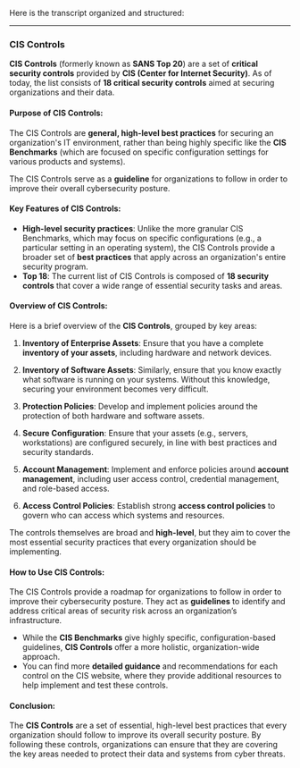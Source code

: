 Here is the transcript organized and structured:

---

### CIS Controls

**CIS Controls** (formerly known as **SANS Top 20**) are a set of **critical security controls** provided by **CIS (Center for Internet Security)**. As of today, the list consists of **18 critical security controls** aimed at securing organizations and their data.

#### Purpose of CIS Controls:
The CIS Controls are **general, high-level best practices** for securing an organization's IT environment, rather than being highly specific like the **CIS Benchmarks** (which are focused on specific configuration settings for various products and systems).

The CIS Controls serve as a **guideline** for organizations to follow in order to improve their overall cybersecurity posture.

#### Key Features of CIS Controls:
- **High-level security practices**: Unlike the more granular CIS Benchmarks, which may focus on specific configurations (e.g., a particular setting in an operating system), the CIS Controls provide a broader set of **best practices** that apply across an organization's entire security program.
- **Top 18**: The current list of CIS Controls is composed of **18 security controls** that cover a wide range of essential security tasks and areas.

#### Overview of CIS Controls:
Here is a brief overview of the **CIS Controls**, grouped by key areas:

1. **Inventory of Enterprise Assets**: Ensure that you have a complete **inventory of your assets**, including hardware and network devices.
   
2. **Inventory of Software Assets**: Similarly, ensure that you know exactly what software is running on your systems. Without this knowledge, securing your environment becomes very difficult.

3. **Protection Policies**: Develop and implement policies around the protection of both hardware and software assets.

4. **Secure Configuration**: Ensure that your assets (e.g., servers, workstations) are configured securely, in line with best practices and security standards.

5. **Account Management**: Implement and enforce policies around **account management**, including user access control, credential management, and role-based access.

6. **Access Control Policies**: Establish strong **access control policies** to govern who can access which systems and resources.

The controls themselves are broad and **high-level**, but they aim to cover the most essential security practices that every organization should be implementing.

#### How to Use CIS Controls:
The CIS Controls provide a roadmap for organizations to follow in order to improve their cybersecurity posture. They act as **guidelines** to identify and address critical areas of security risk across an organization’s infrastructure.

- While the **CIS Benchmarks** give highly specific, configuration-based guidelines, **CIS Controls** offer a more holistic, organization-wide approach.
- You can find more **detailed guidance** and recommendations for each control on the CIS website, where they provide additional resources to help implement and test these controls.

#### Conclusion:
The **CIS Controls** are a set of essential, high-level best practices that every organization should follow to improve its overall security posture. By following these controls, organizations can ensure that they are covering the key areas needed to protect their data and systems from cyber threats. 

